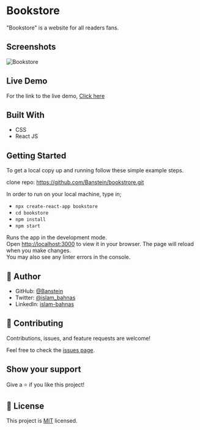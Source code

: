 # Bookstore

"Bookstore" is a website for all readers fans.
## Screenshots

![Bookstore](https://user-images.githubusercontent.com/35707975/161389318-0b07b115-4a27-4093-b59f-ef4416341a09.png)


## Live Demo

For the link to the live demo, [Click here](https://banstein-bookstore.herokuapp.com/)


## Built With

- CSS
- React JS

## Getting Started

To get a local copy up and running follow these simple example steps.

clone repo: https://github.com/Banstein/bookstrore.git

In order to run on your local machine, type in;

- `npx create-react-app bookstore`
- `cd bookstore`
- `npm install`
- `npm start`

Runs the app in the development mode.\
Open [http://localhost:3000](http://localhost:3000) to view it in your browser.
The page will reload when you make changes.\
You may also see any linter errors in the console.

## 👤 **Author**

- GitHub: [@Banstein](https://github.com/Banstein)
- Twitter: [@islam_bahnas](https://twitter.com/islam_bahnas)
- LinkedIn: [islam-bahnas](www.linkedin.com/in/islam-bahnas)

## 🤝 Contributing

Contributions, issues, and feature requests are welcome!

Feel free to check the [issues page](../../issues/).

## Show your support

Give a ⭐️ if you like this project!

## 📝 License

This project is [MIT](./LICENSE) licensed.
